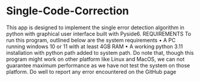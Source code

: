 # Single-Code-Correction
This app is designed to implement the single error detection algorithm in python with graphical user interface built with Pyside6.
REQUIREMENTS
To run this program, outlined below are the system requirements
• A PC running windows 10 or 11 with at least 4GB RAM
• A working python 3.11 installation with python path added to system path.
Do note that, though this program might work on other platform like Linux and MacOS, we can not
guarantee maximum performance as we have not test the system on those platform. Do well to report
any error encountered on the GitHub page
